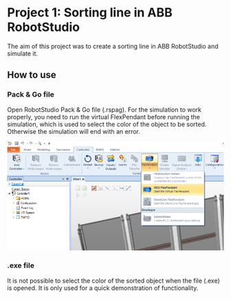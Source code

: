 # Project 1: Sorting line in ABB RobotStudio

The aim of this project was to create a sorting line in ABB RobotStudio and simulate it.

## How to use
### Pack & Go file

Open RobotStudio Pack & Go file (.rspag). For the simulation to work properly, you need to run the virtual FlexPendant before running the simulation, which is used to select the color of the object to be sorted. Otherwise the simulation will end with an error.

![Start FlexPendant](start_flexpendant.png)

### .exe file

It is not possible to select the color of the sorted object when the file (.exe) is opened. It is only used for a quick demonstration of functionality.